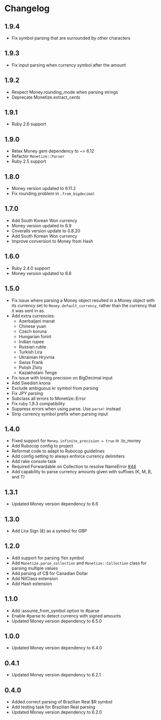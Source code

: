 # Changelog

## 1.9.4
- Fix symbol parsing that are surrounded by other characters

## 1.9.3
- Fix input parsing when currency symbol after the amount

## 1.9.2
- Respect Money.rounding_mode when parsing strings
- Deprecate Monetize.extract_cents

## 1.9.1
- Ruby 2.6 support

## 1.9.0
- Relax Money gem dependency to ~> 6.12
- Refactor `Monetize::Parser`
- Ruby 2.5 support

## 1.8.0
- Money version updated to 6.11.2
- Fix rounding problem in `.from_bigdecimal`

## 1.7.0
- Add South Korean Won currency
- Money version updated to 6.9
- Coveralls version update to 0.8.20
- Add South Korean Won currency
- Improve conversion to Money from Hash

## 1.6.0
- Ruby 2.4.0 support
- Money version updated to 6.8

## 1.5.0
- Fix issue where parsing a Money object resulted in a Money object with its currency set to `Money.default_currency`,
  rather than the currency that it was sent in as.
- Add extra currencies:
  - Azerbaijani manat
  - Chinese yuan
  - Czech koruna
  - Hungarian forint
  - Indian rupee
  - Russian ruble
  - Turkish Lira
  - Ukrainian Hryvnia
  - Swiss Frank
  - Polish Zloty
  - Kazakhstani Tenge
- Fix issue with losing precision on BigDecimal input
- Add Swedish krona
- Exclude ambiguous kr symbol from parsing
- Fix JPY parsing
- Subclass all errors to Monetize::Error
- Fix ruby 1.9.3 compatibility
- Suppress errors when using parse. Use `parse!` instead
- Strip currency symbol prefix when parsing input

## 1.4.0
- Fixed support for <code>Money.infinite_precision = true</code> in .to_money
- Add Rubocop config to project
- Reformat code to adapt to Rubocop guidelines
- Add config setting to always enforce currency delimiters
- Add rake console task
- Required Forwardable on Collection to resolve NameError [\#44](https://github.com/RubyMoney/monetize/issues/44)
- Add capability to parse currency amounts given with suffixes (K, M, B, and T)

## 1.3.1
- Updated Money version dependency to 6.6

## 1.3.0
- Add Lira Sign (₤) as a symbol for GBP

## 1.2.0
- Add support for parsing Yen symbol
- Add `Monetize.parse_collection` and `Monetize::Collection` class for parsing multiple values
- Add parsing of C$ for Canadian Dollar
- Add NilClass extension
- Add Hash extension

## 1.1.0
- Add :assume_from_symbol option to #parse
- Enable #parse to detect currency with signed amounts
- Updated Money version dependency to 6.5.0

## 1.0.0
- Updated Money version dependency to 6.4.0

## 0.4.1
- Updated Money version dependency to 6.2.1

## 0.4.0
- Added correct parsing of Brazilian Real $R symbol
- Add testing task for  Brazilian Real parsing
- Updated Money version dependency to 6.2.0
